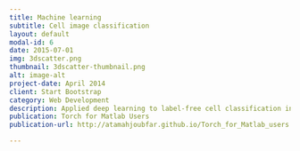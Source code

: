 ```yaml
---
title: Machine learning
subtitle: Cell image classification
layout: default
modal-id: 6
date: 2015-07-01
img: 3dscatter.png
thumbnail: 3dscatter-thumbnail.png
alt: image-alt
project-date: April 2014
client: Start Bootstrap
category: Web Development
description: Applied deep learning to label-free cell classification in imaging flow cytometry.
publication: Torch for Matlab Users
publication-url: http://atamahjoubfar.github.io/Torch_for_Matlab_users.pdf

---
```

